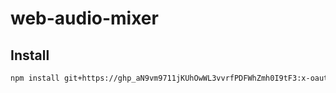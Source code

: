 # web-audio-mixer

## Install

```bash
npm install git+https://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:x-oauth-basic@github.com/widefix/web-audio-mixer.git
```
